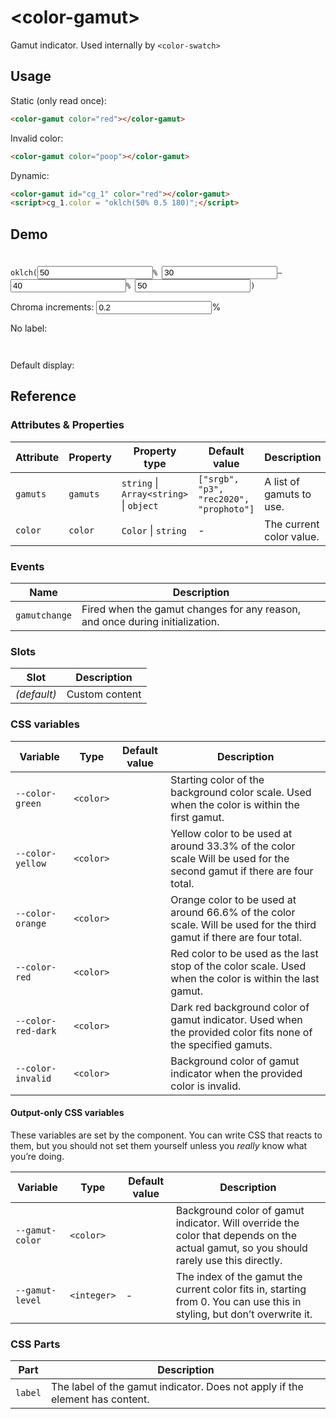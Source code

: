 <script src="color-gamut.js" type="module"></script>
# &lt;color-gamut>

Gamut indicator. Used internally by `<color-swatch>`

## Usage

Static (only read once):
```html
<color-gamut color="red"></color-gamut>
```

Invalid color:
```html
<color-gamut color="poop"></color-gamut>
```

Dynamic:
```html
<color-gamut id="cg_1" color="red"></color-gamut>
<script>cg_1.color = "oklch(50% 0.5 180)";</script>
```

## Demo
<style>
	#params {
		background: linear-gradient(to right, var(--start-color), var(--end-color)) no-repeat top / 100% 1em;
		padding-top: 1.5em;
	}

	#colors_container_h {
		display: flex;
		height: 1em;
		margin-bottom: 1em;

		color-gamut {
			flex: 1;
			border-radius: 0;

			&::part(label) {
				display: none;
			}
		}
	}
</style>
<form id=params>
<code>oklch(<input type=number id=l value=50>% <input type=number id=min_c value=30>&ndash;<input type=number id=max_c value=40>% <input type=number id=h value=50>)</code>
<p><label>Chroma increments: <input type=number id=c_step value="0.2" min="0">%</label>
</form>

<script type=module>
params.addEventListener("input", e => {
	let c_range = {min: Number(min_c.value), max: Number(max_c.value)};
	let step = Number(c_step.value);
	let colors = [];
	let start = `oklch(${l.value}% ${c_range.min.toLocaleString("en")}% ${h.value})`;
	let end = `oklch(${l.value}% ${c_range.max.toLocaleString("en")}% ${h.value})`;

	params.style.setProperty("--start-color", start);
	params.style.setProperty("--end-color", end);

	for (let c = c_range.min; c<= c_range.max; c+=step) {
		colors.push(`oklch(${l.value}% ${c.toLocaleString("en")}% ${h.value})`);
	}

	let html = colors.map(color => `
		<color-gamut title="${color}">${color}</color-gamut>`).join("\n");
	colors_container_h.innerHTML = html;
	colors_container.innerHTML = html;
});
params.dispatchEvent(new Event("input"));
</script>

No label:

<div id=colors_container_h></div>

Default display:
<div id=colors_container></div>

## Reference

### Attributes & Properties

| Attribute | Property | Property type | Default value | Description |
|-----------|----------|---------------|---------------|-------------|
| `gamuts` | `gamuts` | `string` &#124; `Array<string>` &#124; `object` | `["srgb", "p3", "rec2020", "prophoto"]` | A list of gamuts to use. |
| `color` | `color` | `Color` &#124; `string` | - | The current color value. |

### Events

| Name | Description |
|------|-------------|
| `gamutchange` | Fired when the gamut changes for any reason, and once during initialization. |

### Slots

| Slot | Description |
|------|-------------|
| _(default)_ | Custom content |

### CSS variables

| Variable | Type | Default value | Description |
|----------|------|---------------|-------------|
| `--color-green` | `<color>` | | Starting color of the background color scale. Used when the color is within the first gamut. |
| `--color-yellow` | `<color>` | | Yellow color to be used at around 33.3% of the color scale Will be used for the second gamut if there are four total. |
| `--color-orange` | `<color>` | | Orange color to be used at around 66.6% of the color scale. Will be used for the third gamut if there are four total. |
| `--color-red` | `<color>` | | Red color to be used as the last stop of the color scale. Used when the color is within the last gamut. |
| `--color-red-dark` | `<color>` | | Dark red background color of gamut indicator. Used when the provided color fits none of the specified gamuts. |
| `--color-invalid` | `<color>` | | Background color of gamut indicator when the provided color is invalid. |

#### Output-only CSS variables

These variables are set by the component.
You can write CSS that reacts to them, but you should not set them yourself unless you *really* know what you’re doing.

| Variable | Type | Default value | Description |
|----------|------|---------------|-------------|
| `--gamut-color` | `<color>` | | Background color of gamut indicator. Will override the color that depends on the actual gamut, so you should rarely use this directly. |
| `--gamut-level` | `<integer>` | - | The index of the gamut the current color fits in, starting from 0. You can use this in styling, but don’t overwrite it. |

### CSS Parts

| Part | Description |
|------|-------------|
| `label` | The label of the gamut indicator. Does not apply if the element has content. |


